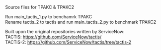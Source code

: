 Source files for TPAKC & TPAKC2

Run main_tactis_1.py to benchamrk TPAKC <br>
Rename tactis_2 to tactis and run main_tactis_2.py to benchmark TPAKC2 



Built upon the original repositories written by ServiceNow: <br>
TACTiS: https://github.com/ServiceNow/tactis/<br>
TACTiS-2: https://github.com/ServiceNow/tactis/tree/tactis-2<br>
